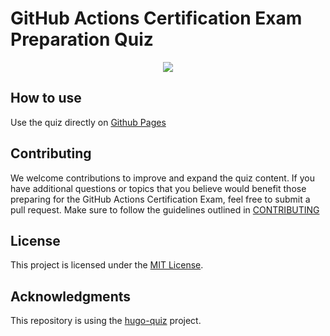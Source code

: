 # GitHub Actions Certification Exam Preparation Quiz

<p align="center">
  <img src="https://images.credly.com/size/340x340/images/556afa03-8682-4e3a-9975-b588b7aa5ba0/image.png" />
</p>

## How to use

Use the quiz directly on [Github Pages](https://fidelusaleksander.github.io/github-actions-quiz/)

## Contributing

We welcome contributions to improve and expand the quiz content.
If you have additional questions or topics that you believe would benefit those preparing for the GitHub Actions Certification Exam,
feel free to submit a pull request.
Make sure to follow the guidelines outlined in [CONTRIBUTING](https://github.com/FidelusAleksander/github-actions-quiz/blob/master/CONTRIBUTING.md)

## License

This project is licensed under the [MIT License](https://github.com/FidelusAleksander/github-actions-quiz/blob/master/LICENSE).

## Acknowledgments

This repository is using the [hugo-quiz](https://github.com/bonartm/hugo-quiz) project.
